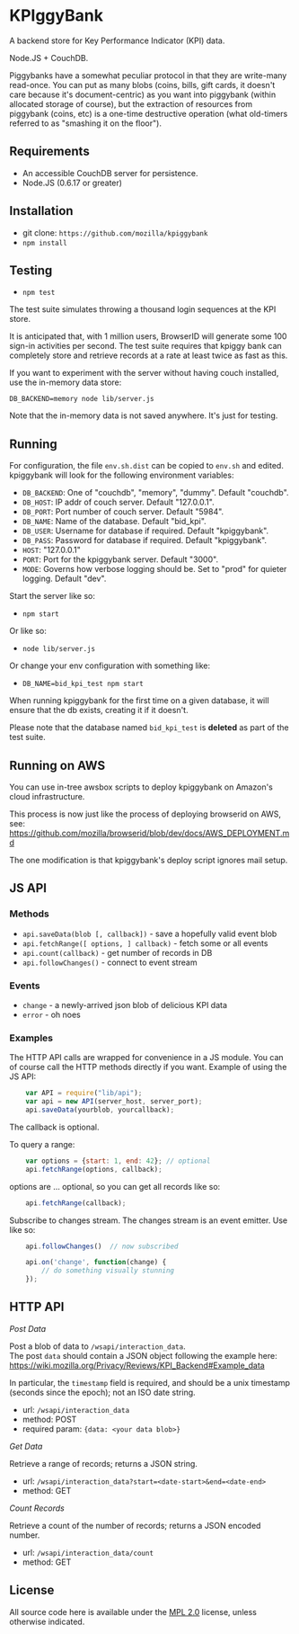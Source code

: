 KPIggyBank
==========

A backend store for Key Performance Indicator (KPI) data.

Node.JS + CouchDB.

Piggybanks have a somewhat peculiar protocol in that they are write-many read-once.  You can put as many blobs (coins, bills, gift cards, it doesn't care because it's document-centric) as you want into piggybank (within allocated storage of course), but the extraction of resources from piggybank (coins, etc) is a one-time destructive operation (what old-timers referred to as "smashing it on the floor").

Requirements
------------

- An accessible CouchDB server for persistence.
- Node.JS (0.6.17 or greater)

Installation
------------

- git clone: `https://github.com/mozilla/kpiggybank`
- `npm install`

Testing
-------

- `npm test`

The test suite simulates throwing a thousand login sequences at the KPI store.

It is anticipated that, with 1 million users, BrowserID will generate some 
100 sign-in activities per second.  The test suite requires that kpiggy bank
can completely store and retrieve records at a rate at least twice as fast
as this.

If you want to experiment with the server without having couch installed, 
use the in-memory data store:

    DB_BACKEND=memory node lib/server.js

Note that the in-memory data is not saved anywhere.  It's just for testing.

Running
-------

For configuration, the file `env.sh.dist` can be copied to `env.sh` and edited.
kpiggybank will look for the following environment variables:

- `DB_BACKEND`: One of "couchdb", "memory", "dummy". Default "couchdb".
- `DB_HOST`: IP addr of couch server.  Default "127.0.0.1".
- `DB_PORT`: Port number of couch server.  Default "5984".
- `DB_NAME`: Name of the database.  Default "bid_kpi".
- `DB_USER`: Username for database if required.  Default "kpiggybank".
- `DB_PASS`: Password for database if required.  Default "kpiggybank".
- `HOST`: "127.0.0.1"
- `PORT`: Port for the kpiggybank server.  Default "3000".
- `MODE`: Governs how verbose logging should be.  Set to "prod" for quieter logging.  Default "dev".

Start the server like so:

- `npm start`


Or like so:

- `node lib/server.js`

Or change your env configuration with something like:

- `DB_NAME=bid_kpi_test npm start`

When running kpiggybank for the first time on a given database, it will 
ensure that the db exists, creating it if it doesn't.

Please note that the database named `bid_kpi_test` is **deleted** as part of the 
test suite.

Running on AWS
--------------

You can use in-tree awsbox scripts to deploy kpiggybank on Amazon's cloud infrastructure.

This process is now just like the process of deploying browserid on AWS, see:
https://github.com/mozilla/browserid/blob/dev/docs/AWS_DEPLOYMENT.md

The one modification is that kpiggybank's deploy script ignores mail setup.

JS API
------

### Methods

- `api.saveData(blob [, callback])` - save a hopefully valid event blob
- `api.fetchRange([ options, ] callback)` - fetch some or all events
- `api.count(callback)` - get number of records in DB
- `api.followChanges()` - connect to event stream

### Events

- `change` - a newly-arrived json blob of delicious KPI data
- `error` - oh noes

### Examples

The HTTP API calls are wrapped for convenience in a JS module.  You can of 
course call the HTTP methods directly if you want.  Example of using the JS
API:

``` js
    var API = require("lib/api");
    var api = new API(server_host, server_port);
    api.saveData(yourblob, yourcallback);
```

The callback is optional.

To query a range:

``` js
    var options = {start: 1, end: 42}; // optional 
    api.fetchRange(options, callback);
```

options are ... optional, so you can get all records like so:

``` js
    api.fetchRange(callback);
```

Subscribe to changes stream.  The changes stream is an event emitter.  Use like
so:

``` js
    api.followChanges()  // now subscribed

    api.on('change', function(change) {
        // do something visually stunning
    });
```


HTTP API
--------

*Post Data*

Post a blob of data to `/wsapi/interaction_data`.  
The post `data` should contain a JSON object following
the example here: 
https://wiki.mozilla.org/Privacy/Reviews/KPI_Backend#Example_data

In particular, the `timestamp` field is required, and should be a unix 
timestamp (seconds since the epoch); not an ISO date string.

- url: `/wsapi/interaction_data`
- method: POST
- required param: `{data: <your data blob>}`

*Get Data*

Retrieve a range of records; returns a JSON string.

- url: `/wsapi/interaction_data?start=<date-start>&end=<date-end>`
- method: GET

*Count Records*

Retrieve a count of the number of records; returns a JSON encoded number.

- url: `/wsapi/interaction_data/count`
- method: GET

License
-------

All source code here is available under the [MPL 2.0][] license, unless
otherwise indicated.

[MPL 2.0]: https://mozilla.org/MPL/2.0/


